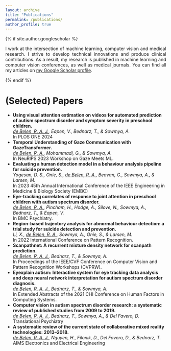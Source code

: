 ```yaml
---
layout: archive
title: "Publications"
permalink: /publications/
author_profile: true
---
```


{% if site.author.googlescholar %}
  <p align='justify'>I work at the intersection of machine learning, computer vision and medical research. I strive to develop technical innovations and produce clinical contributions. As a result, my research is published in machine learning and computer vision conferences, as well as medical journals. You can find all my articles on <a href="{{site.author.googlescholar}}">my Google Scholar profile</a>.</p>
{% endif %}

 <br/>

(Selected) Papers
======
- **Using visual attention estimation on videos for automated prediction of autism spectrum disorder and symptom severity in preschool children.** <br/>
  _<ins>de Belen, R. A. J.</ins>, Eapen, V., Bednarz, T., & Sowmya, A._ <br/>
  In PLOS ONE 2024 <br/>
- **Temporal Understanding of Gaze Communication with GazeTransformer.** <br/>
  _<ins>de Belen, R. A.</ins>, Mohammadi, G., & Sowmya, A._ <br/>
  In NeuRIPS 2023 Workshop on Gaze Meets ML. <br/>
- **Evaluating a human detection model in a behaviour analysis pipeline for suicide prevention.** <br/>
  _Yogesan, D. S., Onie, S., <ins>de Belen, R. A.</ins>, Beavan, G., Sowmya, A., & Larsen, M._ <br/>
  In 2023 45th Annual International Conference of the IEEE Engineering in Medicine & Biology Society (EMBC) <br/>
- **Eye-tracking correlates of response to joint attention in preschool children with autism spectrum disorder.** <br/>
  _<ins>de Belen, R. A.</ins>, Pincham, H., Hodge, A., Silove, N., Sowmya, A., Bednarz, T., & Eapen, V._ <br/>
  In BMC Psychiatry. <br/>
- **Region-based trajectory analysis for abnormal behaviour detection: a trial study for suicide detection and prevention.** <br/>
  _Li, X., <ins>de Belen, R. A.</ins>, Sowmya, A., Onie, S., & Larsen, M._ <br/>
  In 2022 International Conference on Pattern Recognition. <br/>
- **Scanpathnet: A recurrent mixture density network for scanpath prediction.** <br/>
  _<ins>de Belen, R. A. J.</ins>, Bednarz, T., & Sowmya, A._ <br/>
  In Proceedings of the IEEE/CVF Conference on Computer Vision and Pattern Recognition Workshops (CVPRW). <br/>
- **Eyexplain autism: Interactive system for eye tracking data analysis and deep neural network interpretation for autism spectrum disorder diagnosis.** <br/>
  _<ins>de Belen, R. A. J.</ins>, Bednarz, T., & Sowmya, A._ <br/>
  In Extended Abstracts of the 2021 CHI Conference on Human Factors in Computing Systems. <br/>
- **Computer vision in autism spectrum disorder research: a systematic review of published studies from 2009 to 2019.** <br/>
  _<ins>de Belen, R. A. J.</ins>, Bednarz, T., Sowmya, A., & Del Favero, D._ <br/>
  Translational Psychiatry <br/>
- **A systematic review of the current state of collaborative mixed reality technologies: 2013–2018.** <br/>
  _<ins>de Belen, R. A. J.</ins>, Nguyen, H., Filonik, D., Del Favero, D., & Bednarz, T._ <br/>
  AIMS Electronics and Electrical Engineering
